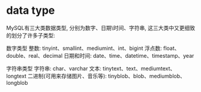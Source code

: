 
# data type

MySQL有三大类数据类型, 分别为数字、日期\时间、字符串, 这三大类中又更细致的划分了许多子类型:

数字类型
    整数: tinyint、smallint、mediumint、int、bigint
    浮点数: float、double、real、decimal
    日期和时间: date、time、datetime、timestamp、year

字符串类型
    字符串: char、varchar
    文本: tinytext、text、mediumtext、longtext
    二进制(可用来存储图片、音乐等): tinyblob、blob、mediumblob、longblob